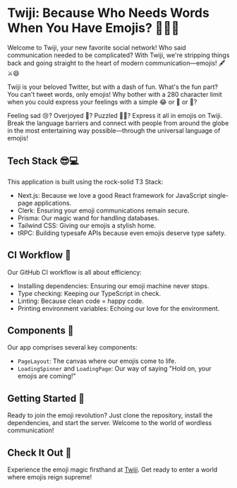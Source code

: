 
# Twiji: Because Who Needs Words When You Have Emojis? 🤔🎉🚀

Welcome to Twiji, your new favorite social network! Who said communication needed to be complicated? With Twiji, we're stripping things back and going straight to the heart of modern communication—emojis! 🖋️⚔️😄

Twiji is your beloved Twitter, but with a dash of fun. What's the fun part? You can't tweet words, only emojis! Why bother with a 280 character limit when you could express your feelings with a simple 😂 or 🙌 or 🍕?

Feeling sad 😢? Overjoyed 🥳? Puzzled 🤷‍♂️? Express it all in emojis on Twiji. Break the language barriers and connect with people from around the globe in the most entertaining way possible—through the universal language of emojis!

## Tech Stack 😎💻

This application is built using the rock-solid T3 Stack:

* Next.js: Because we love a good React framework for JavaScript single-page applications.
* Clerk: Ensuring your emoji communications remain secure.
* Prisma: Our magic wand for handling databases.
* Tailwind CSS: Giving our emojis a stylish home.
* tRPC: Building typesafe APIs because even emojis deserve type safety.

## CI Workflow 🔄

Our GitHub CI workflow is all about efficiency:

* Installing dependencies: Ensuring our emoji machine never stops.
* Type checking: Keeping our TypeScript in check.
* Linting: Because clean code = happy code.
* Printing environment variables: Echoing our love for the environment.

## Components 🧩

Our app comprises several key components:

* `PageLayout`: The canvas where our emojis come to life.
* `LoadingSpinner` and `LoadingPage`: Our way of saying "Hold on, your emojis are coming!"

## Getting Started 🚀

Ready to join the emoji revolution? Just clone the repository, install the dependencies, and start the server. Welcome to the world of wordless communication!

## Check It Out 👀

Experience the emoji magic firsthand at [Twiji](https://twiji.vercel.app/). Get ready to enter a world where emojis reign supreme!
